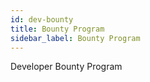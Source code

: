```yaml
---
id: dev-bounty
title: Bounty Program
sidebar_label: Bounty Program
---
```


Developer Bounty Program